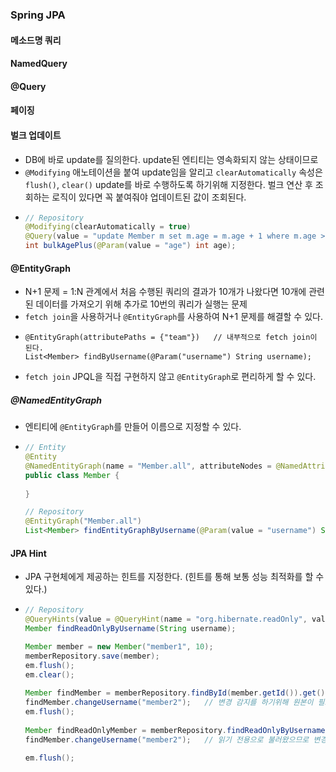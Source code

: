 ### Spring JPA

#### 메소드명 쿼리

#### NamedQuery

#### @Query

#### 페이징

#### 벌크 업데이트
- DB에 바로 update를 질의한다. update된 엔티티는 영속화되지 않는 상태이므로
- `@Modifying` 애노테이션을 붙여 update임을 알리고 `clearAutomatically` 속성은 `flush()`, `clear()` update를 바로 수행하도록 하기위해 지정한다. 벌크 연산 후 조회하는 로직이 있다면 꼭 붙여줘야 업데이트된 값이 조회된다.
- ```java
  // Repository
  @Modifying(clearAutomatically = true)
  @Query(value = "update Member m set m.age = m.age + 1 where m.age >= :age")
  int bulkAgePlus(@Param(value = "age") int age);
  ```

#### @EntityGraph
- N+1 문제 = 1:N 관계에서 처음 수행된 쿼리의 결과가 10개가 나왔다면 10개에 관련된 데이터를 가져오기 위해 추가로 10번의 쿼리가 실행는 문제
- `fetch join`을 사용하거나 `@EntityGraph`를 사용하여 N+1 문제를 해결할 수 있다.
- ```
  @EntityGraph(attributePaths = {"team"})   // 내부적으로 fetch join이 된다.
  List<Member> findByUsername(@Param("username") String username);
  ```
- `fetch join` JPQL을 직접 구현하지 않고 `@EntityGraph`로 편리하게 할 수 있다.
##### @NamedEntityGraph
- 엔티티에 `@EntityGraph`를 만들어 이름으로 지정할 수 있다.
- ```java
  // Entity
  @Entity
  @NamedEntityGraph(name = "Member.all", attributeNodes = @NamedAttributeNode("team"))
  public class Member {
    
  }
  
  // Repository
  @EntityGraph("Member.all")
  List<Member> findEntityGraphByUsername(@Param(value = "username") String username);
  ```
  
#### JPA Hint
- JPA 구현체에게 제공하는 힌트를 지정한다. (힌트를 통해 보통 성능 최적화를 할 수 있다.)
- ```java
  // Repository
  @QueryHints(value = @QueryHint(name = "org.hibernate.readOnly", value = "true")) // readOnly 힌트 제공
  Member findReadOnlyByUsername(String username);
  
  Member member = new Member("member1", 10);
  memberRepository.save(member);
  em.flush();
  em.clear();
    
  Member findMember = memberRepository.findById(member.getId()).get();
  findMember.changeUsername("member2");   // 변경 감지를 하기위해 원본이 필요하고 그로인해 추가적이 메모리가 소요된다.
  em.flush();
    
  Member findReadOnlyMember = memberRepository.findReadOnlyByUsername("member1");
  findMember.changeUsername("member2");   // 읽기 전용으로 불러왔으므로 변경 감지가 일어나지 않는다.
    
  em.flush();
  ```